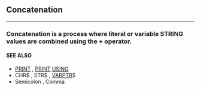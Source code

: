 ## Concatenation
---

### Concatenation is a process where literal or variable STRING values are combined using the + operator.

#### SEE ALSO
* [PRINT](./PRINT.md) , [PRINT](./PRINT.md) [USING](./USING.md)
* CHR$ , STR$ , [VARPTR](./VARPTR.md)$
* Semicolon , Comma
